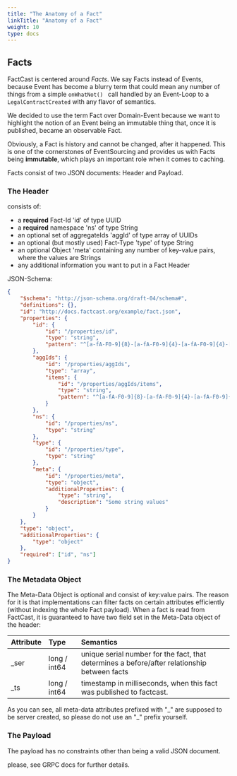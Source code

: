 ```yaml
---
title: "The Anatomy of a Fact"
linkTitle: "Anatomy of a Fact"
weight: 10
type: docs
---
```


## Facts

FactCast is centered around _Facts_. We say Facts instead of Events, because Event has become a blurry term that could mean any number of things from a simple `onWhatNot() ` call handled by an Event-Loop to a `LegalContractCreated` with any flavor of semantics.

We decided to use the term Fact over Domain-Event because we want to highlight the notion of an Event being an immutable thing that, once it is published, became an observable Fact.

Obviously, a Fact is history and cannot be changed, after it happened. This is one of the cornerstones of EventSourcing and provides us with Facts being **immutable**, which plays an important role when it comes to caching.

Facts consist of two JSON documents: Header and Payload.

### The Header

consists of:

- a **required** Fact-Id 'id' of type UUID
- a **required** namespace 'ns' of type String
- an optional set of aggregateIds 'aggId' of type array of UUIDs
- an optional (but mostly used) Fact-Type 'type' of type String
- an optional Object 'meta' containing any number of key-value pairs, where the values are Strings
- any additional information you want to put in a Fact Header

JSON-Schema:

```json
{
	"$schema": "http://json-schema.org/draft-04/schema#",
	"definitions": {},
	"id": "http://docs.factcast.org/example/fact.json",
	"properties": {
		"id": {
			"id": "/properties/id",
			"type": "string",
			"pattern": "^[a-fA-F0-9]{8}-[a-fA-F0-9]{4}-[a-fA-F0-9]{4}-[a-fA-F0-9]{4}-[a-fA-F0-9]{12}$"
		},
		"aggIds": {
			"id": "/properties/aggIds",
			"type": "array",
			"items": {
				"id": "/properties/aggIds/items",
				"type": "string",
				"pattern": "^[a-fA-F0-9]{8}-[a-fA-F0-9]{4}-[a-fA-F0-9]{4}-[a-fA-F0-9]{4}-[a-fA-F0-9]{12}$"
			}
		},
		"ns": {
			"id": "/properties/ns",
			"type": "string"
		},
		"type": {
			"id": "/properties/type",
			"type": "string"
		},
		"meta": {
			"id": "/properties/meta",
			"type": "object",
			"additionalProperties": {
				"type": "string",
				"description": "Some string values"
			}
		}
	},
	"type": "object",
	"additionalProperties": {
		"type": "object"
	},
	"required": ["id", "ns"]
}
```

### The Metadata Object

The Meta-Data Object is optional and consist of key:value pairs. The reason for it is that implementations can filter facts on certain attributes efficiently (without indexing the whole Fact payload).
When a fact is read from FactCast, it is guaranteed to have two field set in the Meta-Data object of the header:

| Attribute  | Type         | Semantics                                                                                    |
|:-----------|:-------------|:---------------------------------------------------------------------------------------------|
| \_ser      | long / int64 | unique serial number for the fact, that determines a before/after relationship between facts |
| \_ts       | long / int64 | timestamp in milliseconds, when this fact was published to factcast.                         |

As you can see, all meta-data attributes prefixed with "\_" are supposed to be server created, so please do not use an "\_" prefix yourself.

### The Payload

The payload has no constraints other than being a valid JSON document.

please, see GRPC docs for further details.
